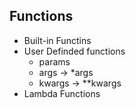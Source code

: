 ## Functions
* Built-in Functins
* User Definded functions
  * params
  * args -> *args
  * kwargs -> **kwargs
* Lambda Functions 
